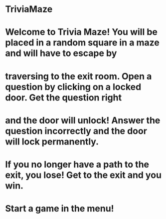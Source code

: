 # TriviaMaze
# Welcome to Trivia Maze! You will be placed in a random square in a maze and will have to escape by
# traversing to the exit room. Open a question by clicking on a locked door. Get the question right
# and the door will unlock! Answer the question incorrectly and the door will lock permanently.
#
# If you no longer have a path to the exit, you lose! Get to the exit and you win.
#
# Start a game in the menu!
